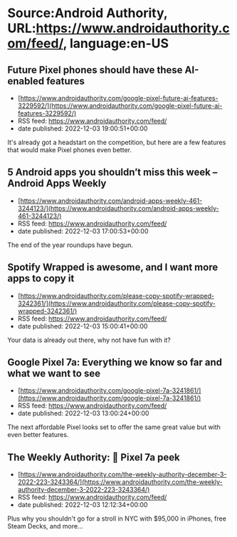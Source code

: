 # Source:Android Authority, URL:https://www.androidauthority.com/feed/, language:en-US

## Future Pixel phones should have these AI-enabled features
 - [https://www.androidauthority.com/google-pixel-future-ai-features-3229592/](https://www.androidauthority.com/google-pixel-future-ai-features-3229592/)
 - RSS feed: https://www.androidauthority.com/feed/
 - date published: 2022-12-03 19:00:51+00:00

It's already got a headstart on the competition, but here are a few features that would make Pixel phones even better.

## 5 Android apps you shouldn’t miss this week – Android Apps Weekly
 - [https://www.androidauthority.com/android-apps-weekly-461-3244123/](https://www.androidauthority.com/android-apps-weekly-461-3244123/)
 - RSS feed: https://www.androidauthority.com/feed/
 - date published: 2022-12-03 17:00:53+00:00

The end of the year roundups have begun.

## Spotify Wrapped is awesome, and I want more apps to copy it
 - [https://www.androidauthority.com/please-copy-spotify-wrapped-3242361/](https://www.androidauthority.com/please-copy-spotify-wrapped-3242361/)
 - RSS feed: https://www.androidauthority.com/feed/
 - date published: 2022-12-03 15:00:41+00:00

Your data is already out there, why not have fun with it?

## Google Pixel 7a: Everything we know so far and what we want to see
 - [https://www.androidauthority.com/google-pixel-7a-3241861/](https://www.androidauthority.com/google-pixel-7a-3241861/)
 - RSS feed: https://www.androidauthority.com/feed/
 - date published: 2022-12-03 13:00:24+00:00

The next affordable Pixel looks set to offer the same great value but with even better features.

## The Weekly Authority: 👀 Pixel 7a peek
 - [https://www.androidauthority.com/the-weekly-authority-december-3-2022-223-3243364/](https://www.androidauthority.com/the-weekly-authority-december-3-2022-223-3243364/)
 - RSS feed: https://www.androidauthority.com/feed/
 - date published: 2022-12-03 12:12:34+00:00

Plus why you shouldn't go for a stroll in NYC with $95,000 in iPhones, free Steam Decks, and more...

